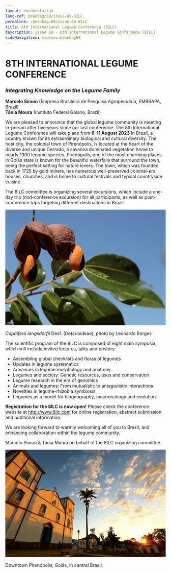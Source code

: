 ```yaml
---
layout: documentation
lang-ref: beanbag/69/issue-69-8ILC
permalink: /beanbag/69/issue-69-8ILC
title: 8th International Legume Conference (8ILC)
description: Issue 69 - 8th International Legume Conference (8ILC)
sideNavigation: sidenav.beanbag69
---
```


# 8TH INTERNATIONAL LEGUME CONFERENCE

### *Integrating Knowledge on the Legume Family*

**Marcelo Simon** (Empresa Brasileira de Pesquisa Agropecuária, EMBRAPA, Brazil)  
**Tânia Moura** (Instituto Federal Goiano, Brazil)  

We are pleased to announce that the global legume community is meeting in-person after five years since our last conference. The 8th International Legume Conference will take place from **6-11 August 2023** in Brazil, a country known for its extraordinary biological and cultural diversity. The host city, the colonial town of Pirenópolis, is located at the heart of the diverse and unique Cerrado, a savanna dominated vegetation home to nearly 1300 legume species. Pirenópolis, one of the most charming places in Goiás state is known for the beautiful waterfalls that surround the town, being the perfect setting for nature lovers. The town, which was founded back in 1725 by gold miners, has numerous well-preserved colonial-era houses, churches, and is home to cultural festivals and typical countryside cuisine.

The 8ILC committee is organizing several excursions, which include a one-day trip (mid-conference excursion) for all participants, as well as post-conference trips targeting different destinations in Brazil.

![*Copaifera langsdorfii* Desf. (Detarioideae), photo by Leonardo Borges](/assets/images/69/8ILC_1.jpg)

*Copaifera langsdorfii* Desf. (Detarioideae), photo by Leonardo Borges

The scientific program of the 8ILC is composed of eight main symposia, which will include invited lectures, talks and posters:
* Assembling global checklists and floras of legumes
* Updates in legume systematics
* Advances in legume morphology and anatomy
* Legumes and society: Genetic resources, uses and conservation
* Legume research in the era of genomics
* Animals and legumes: From mutualistic to antagonistic interactions
* Novelties in legume-rhizobia symbiosis
* Legumes as a model for biogeography, macroecology and evolution

**Registration for the 8ILC is now open!** Please check the conference website at <http://www.8ilc.com> for online registration, abstract submission and additional information.

We are looking forward to warmly welcoming all of you to Brazil, and enhancing collaboration within the legume community.

Marcelo Simon & Tânia Moura on behalf of the 8ILC organizing committee

![Downtown Pirenópolis, Goiás, in central Brazil.](/assets/images/69/8ILC_2.jpeg)

Downtown Pirenópolis, Goiás, in central Brazil.
